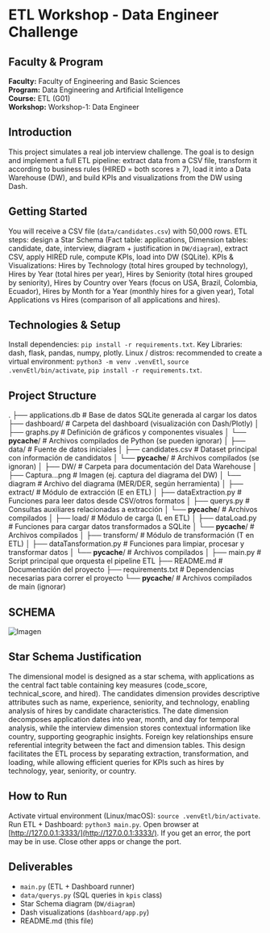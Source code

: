 # ETL Workshop - Data Engineer Challenge

## Faculty & Program
**Faculty:** Faculty of Engineering and Basic Sciences  
**Program:** Data Engineering and Artificial Intelligence  
**Course:** ETL (G01)  
**Workshop:** Workshop-1: Data Engineer  

## Introduction
This project simulates a real job interview challenge. The goal is to design and implement a full ETL pipeline: extract data from a CSV file, transform it according to business rules (HIRED = both scores ≥ 7), load it into a Data Warehouse (DW), and build KPIs and visualizations from the DW using Dash.

## Getting Started
You will receive a CSV file (`data/candidates.csv`) with 50,000 rows. ETL steps: design a Star Schema (Fact table: applications, Dimension tables: candidate, date, interview, diagram + justification in `DW/diagram`), extract CSV, apply HIRED rule, compute KPIs, load into DW (SQLite). KPIs & Visualizations: Hires by Technology (total hires grouped by technology), Hires by Year (total hires per year), Hires by Seniority (total hires grouped by seniority), Hires by Country over Years (focus on USA, Brazil, Colombia, Ecuador), Hires by Month for a Year (monthly hires for a given year), Total Applications vs Hires (comparison of all applications and hires).

## Technologies & Setup
Install dependencies: `pip install -r requirements.txt`. Key Libraries: dash, flask, pandas, numpy, plotly. Linux / distros: recommended to create a virtual environment: `python3 -m venv .venvEtl`, `source .venvEtl/bin/activate`, `pip install -r requirements.txt`.

## Project Structure
.
├── applications.db            # Base de datos SQLite generada al cargar los datos
├── dashboard/                 # Carpeta del dashboard (visualización con Dash/Plotly)
│   ├── graphs.py              # Definición de gráficos y componentes visuales
│   └── __pycache__/           # Archivos compilados de Python (se pueden ignorar)
│
├── data/                      # Fuente de datos iniciales
│   ├── candidates.csv         # Dataset principal con información de candidatos
│   └── __pycache__/           # Archivos compilados (se ignoran)
│
├── DW/                        # Carpeta para documentación del Data Warehouse
│   ├── Captura...png          # Imagen (ej. captura del diagrama del DW)
│   └── diagram                # Archivo del diagrama (MER/DER, según herramienta)
│
├── extract/                   # Módulo de extracción (E en ETL)
│   ├── dataExtraction.py      # Funciones para leer datos desde CSV/otros formatos
│   ├── querys.py              # Consultas auxiliares relacionadas a extracción
│   └── __pycache__/           # Archivos compilados
│
├── load/                      # Módulo de carga (L en ETL)
│   ├── dataLoad.py            # Funciones para cargar datos transformados a SQLite
│   └── __pycache__/           # Archivos compilados
│
├── transform/                 # Módulo de transformación (T en ETL)
│   ├── dataTansformation.py   # Funciones para limpiar, procesar y transformar datos
│   └── __pycache__/           # Archivos compilados
│
├── main.py                    # Script principal que orquesta el pipeline ETL
├── README.md                  # Documentación del proyecto
├── requirements.txt           # Dependencias necesarias para correr el proyecto
└── __pycache__/               # Archivos compilados de main (ignorar)

## SCHEMA

![Imagen](../DW/image.png)

## Star Schema Justification

The dimensional model is designed as a star schema, with applications as the central fact table containing key measures (code_score, technical_score, and hired). The candidates dimension provides descriptive attributes such as name, experience, seniority, and technology, enabling analysis of hires by candidate characteristics. The date dimension decomposes application dates into year, month, and day for temporal analysis, while the interview dimension stores contextual information like country, supporting geographic insights. Foreign key relationships ensure referential integrity between the fact and dimension tables. This design facilitates the ETL process by separating extraction, transformation, and loading, while allowing efficient queries for KPIs such as hires by technology, year, seniority, or country.

## How to Run
Activate virtual environment (Linux/macOS): `source .venvEtl/bin/activate`. Run ETL + Dashboard: `python3 main.py`. Open browser at [http://127.0.0.1:3333/](http://127.0.0.1:3333/). If you get an error, the port may be in use. Close other apps or change the port.

## Deliverables
- `main.py` (ETL + Dashboard runner)  
- `data/querys.py` (SQL queries in `kpis` class)  
- Star Schema diagram (`DW/diagram`)  
- Dash visualizations (`dashboard/app.py`)  
- README.md (this file)
